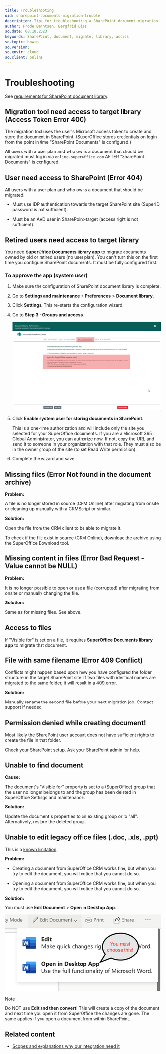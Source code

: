 ```yaml
---
title: Troubleshooting
uid: sharepoint-documents-migration-trouble
description: Tips for troubleshooting a SharePoint document migration.
author: Frode Berntsen, Bergfrid Dias
so.date: 08.18.2023
keywords: SharePoint, document, migrate, library, access
so.topic: howto
so.version:
so.envir: cloud
so.client: online
---
```


# Troubleshooting

See [requirements for SharePoint document library][2].

## Migration tool need access to target library (Access Token Error 400)

The migration tool uses the user's Microsoft access token to create and store the document in SharePoint. (SuperOffice stores credentials on login from the point in time "SharePoint Documents" is configured.)

All users with a user plan and who owns a document that should be migrated must log in via `online.superoffice.com` AFTER "SharePoint Documents" is configured.

## User need access to SharePoint (Error 404)

All users with a user plan and who owns a document that should be migrated:

* Must use IDP authentication towards the target SharePoint site (SuperID password is not sufficient).

* Must be an AAD user in SharePoint-target (access right is not sufficient).

## Retired users need access to target library

You need **SuperOffice Documents library app** to migrate documents owned by old or retired users (no user plan). You can't turn this on the first time you configure SharePoint documents. It must be fully configured first.

### <a id="approve-app" />To approve the app (system user)

1. Make sure the configuration of SharePoint document library is complete.
2. Go to **Settings and maintenance** > **Preferences** > **Document library**.
3. Click **Settings**. This re-starts the configuration wizard.
4. Go to **Step 3 - Groups and access**.

    ![SharePoint documents migration, authorize app (system user)-screenshot][img9]

5. Click **Enable system user for storing documents in SharePoint**.

    This is a one-time authorization and will include only the site you selected for your SuperOffice documents. If you are a Microsoft 365 Global Administrator, you can authorize now. If not, copy the URL and send it to someone in your organization with that role.​ They must also be in the owner group of the site (to set Read Write permission)​.

6. Complete the wizard and save.

## Missing files (Error Not found in the document archive)

**Problem:**

A file is no longer stored in source (CRM Online) after migrating from onsite or cleaning up manually with a CRMScript or similar.

**Solution:**

Open the file from the CRM client to be able to migrate it.

To check if the file exist in source (CRM Online), download the archive using the SuperOffice Download tool.

## Missing content in files (Error Bad Request - Value cannot be NULL)

**Problem:**

It is no longer possible to open or use a file (corrupted) after migrating from onsite or manually changing the file.

**Solution:**

Same as for missing files. See above.

## Access to files

If "Visible for" is set on a file, it requires **SuperOffice Documents library app** to migrate that document.

## File with same filename (Error 409 Conflict)

Conflicts might happen based upon how you have configured the folder structure in the target SharePoint site. If two files with identical names are migrated to the same folder, it will result in a 409 error.

**Solution:**

Manually rename the second file before your next migration job. Contact support if needed.

## Permission denied while creating document!

Most likely the SharePoint user account does not have sufficient rights to create the file in that folder.

Check your SharePoint setup. Ask your SharePoint admin for help.

## Unable to find document

**Cause:**

The document's "Visible for" property is set to a (SuperOffice) group that the user no longer belongs to and the group has been deleted in SuperOffice Settings and maintenance.

**Solution:**

Update the document's properties to an existing group or to "all". Alternatively, restore the deleted group.

## Unable to edit legacy office files (.doc, .xls, .ppt)​

This is a [known limitation][1].

**Problem:**

* Creating a document from SuperOffice CRM works fine, but when you try to edit the document, you will notice that you cannot do so.

* Opening a document from SuperOffice CRM works fine, but when you try to edit the document, you will notice that you cannot do so.

**Solution:**

You must use **Edit Document** > **Open in Desktop App**.

![Open legacy Microsoft document -screenshot][img4]

> [!NOTE]
> Do NOT use **Edit and then convert**! This will create a copy of the document and next time you open it from SuperOffice the changes are gone. The same applies if you open a document from within SharePoint.

## Related content

* [Scopes and explanations why our integration need it][3]

<!-- Referenced links -->
[1]: index.md#limitations
[2]: ../requirements.md
[3]: ../permissions-app.md

<!-- Referenced images -->
[img4]: media/edit-legacy-document.png
[img9]: media/authorize-app.png
